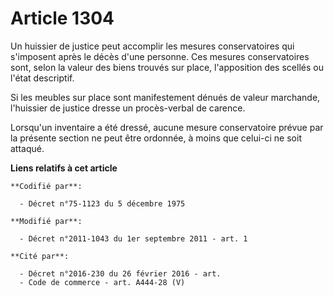 # Article 1304

Un huissier de justice peut accomplir les mesures conservatoires qui s'imposent après le décès d'une personne. Ces mesures
conservatoires sont, selon la valeur des biens trouvés sur place, l'apposition des scellés ou l'état descriptif. 

Si les meubles sur place sont manifestement dénués de valeur marchande, l'huissier de justice dresse un procès-verbal de
carence. 

Lorsqu'un inventaire a été dressé, aucune mesure conservatoire prévue par la présente section ne peut être ordonnée, à moins
que celui-ci ne soit attaqué.

**Liens relatifs à cet article**

	**Codifié par**:

	  - Décret n°75-1123 du 5 décembre 1975

	**Modifié par**:

	  - Décret n°2011-1043 du 1er septembre 2011 - art. 1

	**Cité par**:

	  - Décret n°2016-230 du 26 février 2016 - art.
	  - Code de commerce - art. A444-28 (V)
